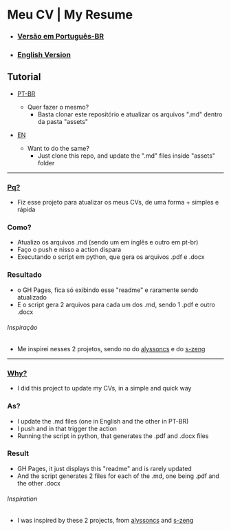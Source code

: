 # Meu CV | My Resume

- ### [Versão em Português-BR](./assets/resume_br.md)

- ### [English Version](./assets/resume_en.md)

## Tutorial

- [PT-BR](#pq)
  - Quer fazer o mesmo? 
    - Basta clonar este repositório e atualizar os arquivos ".md" dentro da pasta "assets"


- [EN](#why)
  - Want to do the same?
    - Just clone this repo, and update the ".md" files inside "assets" folder

---

### [Pq?](#tutorial)

- Fiz esse projeto para atualizar os meus CVs, de uma forma + simples e rápida

### Como?

- Atualizo os arquivos .md (sendo um em inglês e outro em pt-br)
- Faço o push e nisso a action dispara
- Executando o script em python, que gera os arquivos .pdf e .docx

### Resultado

- o GH Pages, fica só exibindo esse "readme" e raramente sendo atualizado
- E o script gera 2 arquivos para cada um dos .md, sendo 1 .pdf e outro .docx

###### Inspiração

- Me inspirei nesses 2 projetos, sendo no do [alyssoncs](https://github.com/alyssoncs/resume) e do [s-zeng](https://github.com/s-zeng/resume)

---

### [Why?](#tutorial)

- I did this project to update my CVs, in a simple and quick way

### As?

- I update the .md files (one in English and the other in PT-BR)
- I push and in that trigger the action
- Running the script in python, that generates the .pdf and .docx files

### Result

- GH Pages, it just displays this "readme" and is rarely updated
- And the script generates 2 files for each of the .md, one being .pdf and the other .docx

###### Inspiration

- I was inspired by these 2 projects, from [alyssoncs](https://github.com/alyssoncs/resume) and [s-zeng](https://github.com/s-zeng/resume)
